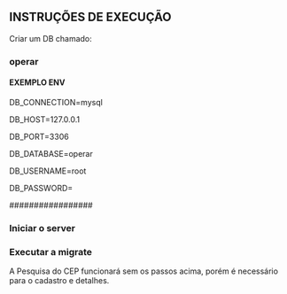 ## INSTRUÇÕES DE EXECUÇÃO ##

Criar um DB chamado:
### operar ###


#### EXEMPLO ENV #####
DB_CONNECTION=mysql

DB_HOST=127.0.0.1

DB_PORT=3306

DB_DATABASE=operar

DB_USERNAME=root

DB_PASSWORD=

#################

### Iniciar o server ###
### Executar a migrate ###

A Pesquisa do CEP funcionará sem os passos acima, porém é necessário para o cadastro e detalhes.


